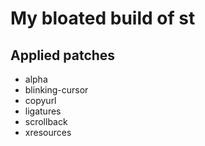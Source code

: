 # My bloated build of st

## Applied patches

 - alpha
 - blinking-cursor
 - copyurl
 - ligatures
 - scrollback
 - xresources
